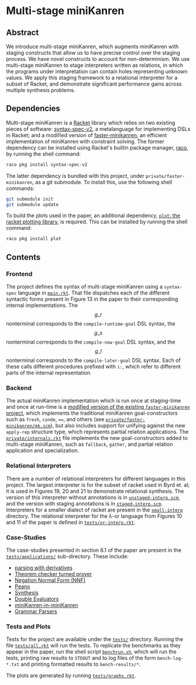 # Multi-stage miniKanren

## Abstract

We introduce multi-stage miniKanren, which augments miniKanren with staging constructs that allow us to have precise control over the staging process. We have novel constructs to account for non-determinism. We use multi-stage miniKanren to stage interpreters written as relations, in which the programs under interpretation can contain holes representing unknown values. We apply this staging framework to a relational interpreter for a subset of Racket, and demonstrate significant performance gains across multiple synthesis problems.

## Dependencies

Multi-stage miniKanren is a [Racket](https://racket-lang.org/) library which relies on two existing pieces of software: [syntax-spec-v2](https://pkgs.racket-lang.org/package/syntax-spec-v2), a metalanguage for implementing DSLs in Racket; and a modified version of [faster-minikanren](https://github.com/michaelballantyne/faster-minikanren), an efficient implementation of miniKanren with constraint solving. The former dependency can be installed using Racket's builtin package manager, [raco](https://docs.racket-lang.org/raco/index.html), by running the shell command:

```sh
raco pkg install syntax-spec-v2
```

The latter dependency is bundled with this project, under `private/faster-minikanren`, as a git submodule. To install this, use the following shell commands:

```sh
git submodule init
git submodule update
```

To build the plots used in the paper, an additional dependency, [`plot`: the racket plotting library](https://docs.racket-lang.org/plot/), is required. This can be installed by running the shell command:

```sh
raco pkg install plot
```

## Contents

### Frontend

The project defines the syntax of multi-stage miniKanren using a `syntax-spec` language in [`main.rkt`](./main.rkt). That file dispatches each of the different syntactic forms present in Figure 13 in the paper to their corresponding internal implementations. The $$g\_r$$ nonterminal corresponds to the `compile-runtime-goal` DSL syntax, the $$g\_s$$ nonterminal corresponds to the `compile-now-goal` DSL syntax, and the $$g\_l$$ nonterminal corresponds to the `compile-later-goal` DSL syntax. Each of these calls different procedures prefixed with `i:`, which refer to different parts of the internal representation.

### Backend

The actual miniKanren implementation which is run once at staging-time and once at run-time is a [modified version of the existing `faster-minikanren` project](./private/faster-minikanren), which implements the traditional miniKanren goal-constructors such as `fresh`, `conde`, `==`, and others (see [`private/faster-minikanren/mk.scm`](./private/faster-minikanren/mk.scm)), but also includes support for unifying against the new `apply-rep` structure type, which represents partial relation applications. The [`private/internals.rkt`](./private/internals.rkt) file implements the new goal-constructors added to multi-stage miniKanren, such as `fallback`, `gather`, and partial relation application and specialization.

### Relational Interpreters

There are a number of relational interpreters for different languages in this project. The largest interpreter is for the subset of racket used in Byrd et. al; it is used in Figures 19, 20 and 21 to demonstrate relational synthesis. The version of this interpreter without annotations is in [`unstaged-interp.scm`](./unstaged-interp.scm), and the version with staging annotations is in [`staged-interp.scm`](./staged-interp.scm). Interpreters for a smaller dialect of racket are present in the [`small-interp`](./small-interp.scm) directory. The relational interpreter for the λ-or language from Figures 10 and 11 of the paper is defined in [`tests/or-interp.rkt`](./tests/or-interp.rkt).

### Case-Studies

The case-studies presented in section 6.1 of the paper are present in the [`tests/applications/`](./tests/applications) sub-directory. These include:
- [parsing with derivatives](./tests/applications/parsing-with-derivatives.rkt)
- [Theorem checker turned prover](./tests/applications/proof.rkt)
- [Negation Normal Form (NNF)](./tests/applications/dl.rkt)
- [Peano](./tests/applications/peano-fib.rkt)
- [Synthesis](./tests/doc-bench.rkt)
- [Double Evaluators](./tests/applications/double-eval.rkt)
- [miniKanren-in-miniKanren](./tests/applications/metamk.rkt)
- [Grammar Parsers](./tests/applications/grammars.rkt)

### Tests and Plots

Tests for the project are available under the [`tests/`](./tests/) directory. Running the file [`tests/all.rkt`](./tests/all.rkt) will run the tests. To replicate the benchmarks as they appear in the paper, run the shell script [`benchrun.sh`](./benchrun.sh), which will run the tests, printing raw results to `STDOUT` and to log files of the form `bench-log-*.txt` and printing formatted results to `bench-results/*`. 

The plots are generated by running [`tests/graphs.rkt`](./tests/graphs.rkt). 

